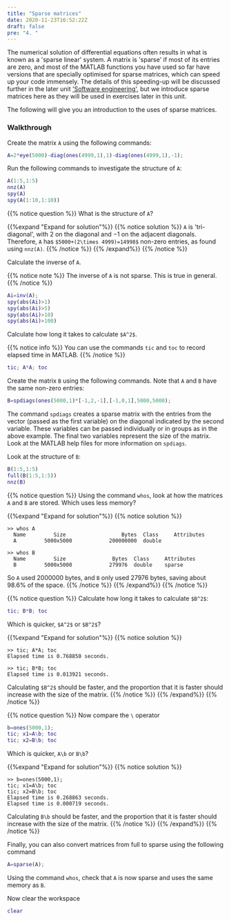 ```yaml
---
title: "Sparse matrices"
date: 2020-11-23T16:52:22Z
draft: false
pre: "4. "
---
```



The numerical solution of differential equations often results in what is known as a 'sparse linear' system.
A matrix is 'sparse' if most of its entries are zero, and most of the MATLAB functions you have used so far have versions that are specially optimised for sparse matrices, which can speed up your code immensely.
The details of this speeding-up will be discussed further in the later unit ['Software engineering'](/ScientificComputingInMatlab/unit_6_software_engineering), but we introduce sparse matrices here as they will be used in exercises later in this unit.

The following will give you an introduction to the uses of sparse matrices.

### Walkthrough

Create the matrix `A` using the following commands:

```matlab
A=2*eye(5000)-diag(ones(4999,1),1)-diag(ones(4999,1),-1);
```

Run the following commands to investigate the structure of `A`:

```matlab
A(1:5,1:5)
nnz(A)
spy(A)
spy(A(1:10,1:10))
```

{{% notice question %}}
What is the structure of `A`?

{{%expand "Expand for solution"%}}
{{% notice solution %}}
`A` is 'tri-diagonal', with 2 on the diagonal and −1 on the adjacent diagonals.
Therefore, `A` has `$5000+(2\times 4999)=14998$` non-zero entries, as found using `nnz(A)`.
{{% /notice %}}
{{% /expand%}}
{{% /notice %}}

Calculate the inverse of `A`.

{{% notice note %}}
The inverse of `A` is not sparse.
This is true in general.
{{% /notice %}}

```matlab
Ai=inv(A);
spy(abs(Ai)>1)
spy(abs(Ai)>5)
spy(abs(Ai)>10)
spy(abs(Ai)>100)
```

Calculate how long it takes to calculate `$A^2$`.

{{% notice info %}}
You can use the commands `tic` and `toc` to record elapsed time in MATLAB.
{{% /notice %}}

```matlab
tic; A*A; toc
```

Create the matrix `B` using the following commands.
Note that `A` and `B` have the same non-zero entries:

```matlab
B=spdiags(ones(5000,1)*[-1,2,-1],[-1,0,1],5000,5000);
```

The command `spdiags` creates a sparse matrix with the entries from the vector (passed as the first variable) on the diagonal indicated by the second variable. These variables can be passed individually or in groups as in the above example. The final two variables represent the size of the matrix. Look at the MATLAB help files for more information on `spdiags`.

Look at the structure of `B`:

```matlab
B(1:5,1:5)
full(B(1:5,1:5))
nnz(B)
```

{{% notice question %}}
Using the command `whos`, look at how the matrices `A` and `B` are stored.
Which uses less memory?

{{%expand "Expand for solution"%}}
{{% notice solution %}}
```plaintext
>> whos A
  Name         Size                  Bytes  Class     Attributes
  A         5000x5000            200000000  double              
```

```plaintext
>> whos B
  Name         Size               Bytes  Class     Attributes
  B         5000x5000            279976  double    sparse    
```

So `A` used 2000000 bytes, and `B` only used 27976 bytes, saving about 98.6% of the space.
{{% /notice %}}
{{% /expand%}}
{{% /notice %}}


{{% notice question %}}
Calculate how long it takes to calculate `$B^2$`:

```matlab
tic; B*B; toc
```

Which is quicker, `$A^2$` or `$B^2$`?

{{%expand "Expand for solution"%}}
{{% notice solution %}}
```plaintext
>> tic; A*A; toc
Elapsed time is 0.768850 seconds.       
```

```plaintext
>> tic; B*B; toc
Elapsed time is 0.013921 seconds.  
```

Calculating `$B^2$` should be faster, and the proportion that it is faster should increase with the size of the matrix.
{{% /notice %}}
{{% /expand%}}
{{% /notice %}}

{{% notice question %}}
Now compare the `\` operator

```matlab
b=ones(5000,1);
tic; x1=A\b; toc
tic; x2=B\b; toc
```

Which is quicker, `A\b` or `B\b`?

{{%expand "Expand for solution"%}}
{{% notice solution %}}
```plaintext
>> b=ones(5000,1);
tic; x1=A\b; toc
tic; x2=B\b; toc
Elapsed time is 0.268863 seconds.
Elapsed time is 0.000719 seconds.
```

Calculating `B\b` should be faster, and the proportion that it is faster should increase with the size of the matrix.
{{% /notice %}}
{{% /expand%}}
{{% /notice %}}

Finally, you can also convert matrices from full to sparse using the following command

```matlab
A=sparse(A);
```

Using the command `whos`, check that `A` is now sparse and uses the same memory as `B`.

Now clear the workspace

```matlab
clear
```
